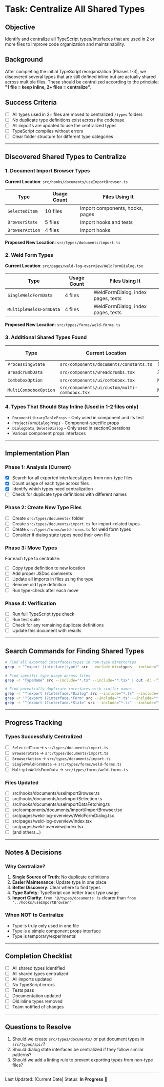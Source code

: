 # Task: Centralize All Shared Types

## Objective

Identify and centralize all TypeScript types/interfaces that are used in 2 or more files to improve code organization and maintainability.

## Background

After completing the initial TypeScript reorganization (Phases 1-3), we discovered several types that are still defined inline but are actually shared across multiple files. These should be centralized according to the principle: **"1 file = keep inline, 2+ files = centralize"**.

## Success Criteria

- [ ] All types used in 2+ files are moved to centralized `/types` folders
- [ ] No duplicate type definitions exist across the codebase
- [ ] All imports are updated to use the centralized types
- [ ] TypeScript compiles without errors
- [ ] Clear folder structure for different type categories

---

## Discovered Shared Types to Centralize

### 1. Document Import Browser Types

**Current Location**: `src/hooks/documents/useImportBrowser.ts`

| Type            | Usage Count | Files Using It                  |
| --------------- | ----------- | ------------------------------- |
| `SelectedItem`  | 10 files    | Import components, hooks, pages |
| `BrowserState`  | 5 files     | Import hooks and tests          |
| `BrowserAction` | 4 files     | Import hooks                    |

**Proposed New Location**: `src/types/documents/import.ts`

### 2. Weld Form Types

**Current Location**: `src/pages/weld-log-overview/WeldFormDialog.tsx`

| Type                    | Usage Count | Files Using It                     |
| ----------------------- | ----------- | ---------------------------------- |
| `SingleWeldFormData`    | 4 files     | WeldFormDialog, index pages, tests |
| `MultipleWeldsFormData` | 4 files     | WeldFormDialog, index pages, tests |

**Proposed New Location**: `src/types/forms/weld-forms.ts`

### 3. Additional Shared Types Found

| Type                  | Current Location                              | Usage Count | Proposed Location      |
| --------------------- | --------------------------------------------- | ----------- | ---------------------- |
| `ProcessingState`     | `src/components/documents/constants.ts`       | 11 files    | `src/types/documents/` |
| `BreadcrumbData`      | `src/components/Breadcrumbs.tsx`              | 3 files     | `src/types/ui/`        |
| `ComboboxOption`      | `src/components/ui/combobox.tsx`              | Multiple    | `src/types/ui/`        |
| `MultiComboboxOption` | `src/components/ui/custom/multi-combobox.tsx` | Multiple    | `src/types/ui/`        |

### 4. Types That Should Stay Inline (Used in 1-2 files only)

- `DocumentLibraryTableProps` - Only used in component and its test
- `ProjectFormDialogProps` - Component-specific props
- `DialogData`, `DeleteDialog` - Only used in sectionOperations
- Various component props interfaces

---

## Implementation Plan

### Phase 1: Analysis (Current)

- [x] Search for all exported interfaces/types from non-type files
- [x] Count usage of each type across files
- [x] Identify which types need centralization
- [ ] Check for duplicate type definitions with different names

### Phase 2: Create New Type Files

- [ ] Create `src/types/documents/` folder
- [ ] Create `src/types/documents/import.ts` for import-related types
- [ ] Create `src/types/forms/weld-forms.ts` for weld form types
- [ ] Consider if dialog state types need their own file

### Phase 3: Move Types

For each type to centralize:

- [ ] Copy type definition to new location
- [ ] Add proper JSDoc comments
- [ ] Update all imports in files using the type
- [ ] Remove old type definition
- [ ] Run type-check after each move

### Phase 4: Verification

- [ ] Run full TypeScript type check
- [ ] Run test suite
- [ ] Check for any remaining duplicate definitions
- [ ] Update this document with results

---

## Search Commands for Finding Shared Types

```bash
# Find all exported interfaces/types in non-type directories
grep -r "^export (interface|type)" src --exclude-dir=types --include="*.ts" --include="*.tsx"

# Find specific type usage across files
grep -r "TypeName" src --include="*.ts" --include="*.tsx" | cut -d: -f1 | sort -u | wc -l

# Find potentially duplicate interfaces with similar names
grep -r "^(export )?interface.*Dialog" src --include="*.ts" --include="*.tsx"
grep -r "^(export )?interface.*Form" src --include="*.ts" --include="*.tsx"
grep -r "^(export )?interface.*State" src --include="*.ts" --include="*.tsx"
```

---

## Progress Tracking

### Types Successfully Centralized

- [ ] `SelectedItem` → `src/types/documents/import.ts`
- [ ] `BrowserState` → `src/types/documents/import.ts`
- [ ] `BrowserAction` → `src/types/documents/import.ts`
- [ ] `SingleWeldFormData` → `src/types/forms/weld-forms.ts`
- [ ] `MultipleWeldsFormData` → `src/types/forms/weld-forms.ts`

### Files Updated

<!-- Track which files have had their imports updated -->

- [ ] src/hooks/documents/useImportBrowser.ts
- [ ] src/hooks/documents/useImportSelection.ts
- [ ] src/hooks/documents/useImportDataFetching.ts
- [ ] src/components/documents/import/ImportBrowser.tsx
- [ ] src/pages/weld-log-overview/WeldFormDialog.tsx
- [ ] src/pages/weld-log-overview/index.tsx
- [ ] src/pages/weld-overview/index.tsx
- [ ] (and others...)

---

## Notes & Decisions

### Why Centralize?

1. **Single Source of Truth**: No duplicate definitions
2. **Easier Maintenance**: Update type in one place
3. **Better Discovery**: Clear where to find types
4. **Type Safety**: TypeScript can better track type usage
5. **Import Clarity**: `from '@/types/documents'` is clearer than `from '../hooks/useImportBrowser'`

### When NOT to Centralize

- Type is truly only used in one file
- Type is a simple component props interface
- Type is temporary/experimental

---

## Completion Checklist

- [ ] All shared types identified
- [ ] All shared types centralized
- [ ] All imports updated
- [ ] No TypeScript errors
- [ ] Tests pass
- [ ] Documentation updated
- [ ] Old inline types removed
- [ ] Team notified of changes

---

## Questions to Resolve

1. Should we create `src/types/documents/` or put document types in `src/types/api/`?
2. Should dialog state interfaces be centralized if they follow similar patterns?
3. Should we add a linting rule to prevent exporting types from non-type files?

---

Last Updated: [Current Date]
Status: **In Progress** 🚧

